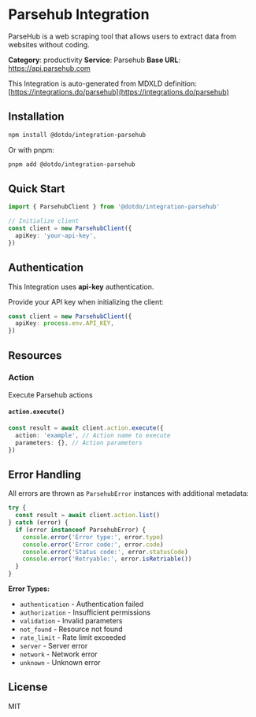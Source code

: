 # Parsehub Integration

ParseHub is a web scraping tool that allows users to extract data from websites without coding.

**Category**: productivity
**Service**: Parsehub
**Base URL**: https://api.parsehub.com

This Integration is auto-generated from MDXLD definition: [https://integrations.do/parsehub](https://integrations.do/parsehub)

## Installation

```bash
npm install @dotdo/integration-parsehub
```

Or with pnpm:

```bash
pnpm add @dotdo/integration-parsehub
```

## Quick Start

```typescript
import { ParsehubClient } from '@dotdo/integration-parsehub'

// Initialize client
const client = new ParsehubClient({
  apiKey: 'your-api-key',
})
```

## Authentication

This Integration uses **api-key** authentication.

Provide your API key when initializing the client:

```typescript
const client = new ParsehubClient({
  apiKey: process.env.API_KEY,
})
```

## Resources

### Action

Execute Parsehub actions

#### `action.execute()`

```typescript
const result = await client.action.execute({
  action: 'example', // Action name to execute
  parameters: {}, // Action parameters
})
```

## Error Handling

All errors are thrown as `ParsehubError` instances with additional metadata:

```typescript
try {
  const result = await client.action.list()
} catch (error) {
  if (error instanceof ParsehubError) {
    console.error('Error type:', error.type)
    console.error('Error code:', error.code)
    console.error('Status code:', error.statusCode)
    console.error('Retryable:', error.isRetriable())
  }
}
```

**Error Types:**

- `authentication` - Authentication failed
- `authorization` - Insufficient permissions
- `validation` - Invalid parameters
- `not_found` - Resource not found
- `rate_limit` - Rate limit exceeded
- `server` - Server error
- `network` - Network error
- `unknown` - Unknown error

## License

MIT

